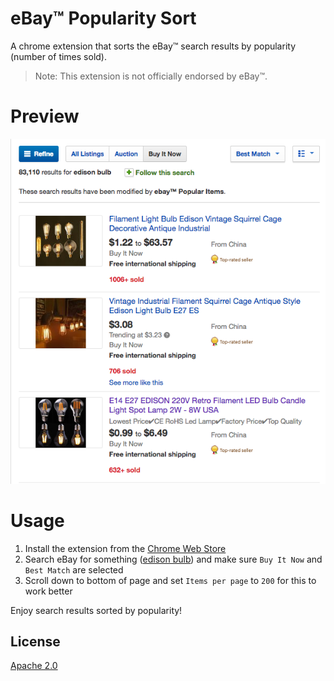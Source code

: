 # eBay™ Popularity Sort

A chrome extension that sorts the eBay™ search results by popularity (number of times sold).

> Note: This extension is not officially endorsed by eBay™.

# Preview

<img src="assets/img/preview.png" width="550">

# Usage

1. Install the extension from the [Chrome Web Store](https://chrome.google.com/webstore/detail/gikmaepdichkplhdildclnphgpiaiibf)
2. Search eBay for something ([edison bulb](http://www.ebay.com/sch/i.html?LH_BIN=1&_from=R40&_sacat=0&_sop=12&_nkw=edison+bulb&_ipg=200&rt=nc)) and make sure `Buy It Now` and `Best Match` are selected
3. Scroll down to bottom of page and set `Items per page` to `200` for this to work better

Enjoy search results sorted by popularity!

## License

[Apache 2.0](LICENSE)
